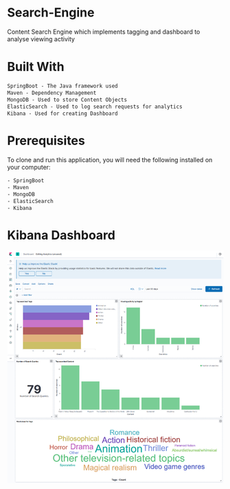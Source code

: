 # Search-Engine
Content Search Engine which implements tagging and dashboard to analyse viewing activity

# Built With
    SpringBoot - The Java framework used
    Maven - Dependency Management
    MongoDB - Used to store Content Objects
    ElasticSearch - Used to log search requests for analytics
    Kibana - Used for creating Dashboard

# Prerequisites
To clone and run this application, you will need the following installed on your computer:

    - SpringBoot 
    - Maven 
    - MongoDB 
    - ElasticSearch 
    - Kibana 
    
 # Kibana Dashboard
 ![alt text](https://github.com/iamayesha/Search-Engine/blob/master/Dahboard.png "Dashboard Screenshot")
 





